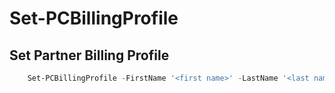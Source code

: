 # Set-PCBillingProfile #

## Set Partner Billing Profile ##

```powershell
    Set-PCBillingProfile -FirstName '<first name>' -LastName '<last name>' -PhoneNumber '<phone number>' -AddressLine1 '<address 1>' -AddressLine2 '<address 2>'
```
